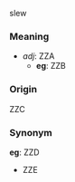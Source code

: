 slew
### Meaning
+ _adj_: ZZA
    + __eg__: ZZB

### Origin

ZZC

### Synonym

__eg__: ZZD

+ ZZE


